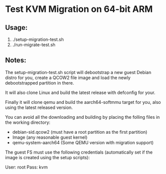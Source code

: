 # Test KVM Migration on 64-bit ARM

## Usage:

1. ./setup-migration-test.sh
2. ./run-migrate-test.sh

## Notes:

The setup-migration-test.sh script will debootstrap a new guest Debian distro
for you, create a QCOW2 file image and load the newly debootstrapped partition
in there.

It will also clone Linux and build the latest release with defconfig for your.

Finally it will clone qemu and build the aarch64-softmmu target for you, also
using the latest released version.

You can avoid all the downloading and building by placing the folling files in
the working directory:
 * debian-sid.qcow2 (must have a root partition as the first partition)
 * Image (any reasonable guest kernel)
 * qemu-system-aarch64 (Some QEMU version with migration support)

The guest FS must use the following credentials (automatically set if the image
is created using the setup scripts):

User: root
Pass: kvm
